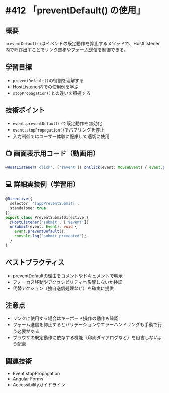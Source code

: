 # #412 「preventDefault() の使用」

## 概要
`preventDefault()`はイベントの既定動作を抑止するメソッドで、HostListener内で呼び出すことでリンク遷移やフォーム送信を制御できる。

## 学習目標
- `preventDefault()`の役割を理解する
- HostListener内での使用例を学ぶ
- `stopPropagation()`との違いを把握する

## 技術ポイント
- `event.preventDefault()`で既定動作を無効化
- `event.stopPropagation()`でバブリングを停止
- 入力制御ではユーザー体験に配慮して適切に使用

## 📺 画面表示用コード（動画用）
```typescript
@HostListener('click', ['$event']) onClick(event: MouseEvent) { event.preventDefault(); }
```

## 💻 詳細実装例（学習用）
```typescript
@Directive({
  selector: '[appPreventSubmit]',
  standalone: true
})
export class PreventSubmitDirective {
  @HostListener('submit', ['$event'])
  onSubmit(event: Event): void {
    event.preventDefault();
    console.log('submit prevented');
  }
}
```

## ベストプラクティス
- preventDefaultの理由をコメントやドキュメントで明示
- フォーカス移動やアクセシビリティへ影響しないか検証
- 代替アクション（独自送信処理など）を確実に提供

## 注意点
- リンクに使用する場合はキーボード操作の動作も確認
- フォーム送信を抑止するとバリデーションやエラーハンドリングも手動で行う必要がある
- ブラウザの既定動作に依存する機能（印刷ダイアログなど）を阻害しないよう配慮

## 関連技術
- Event.stopPropagation
- Angular Forms
- Accessibilityガイドライン

